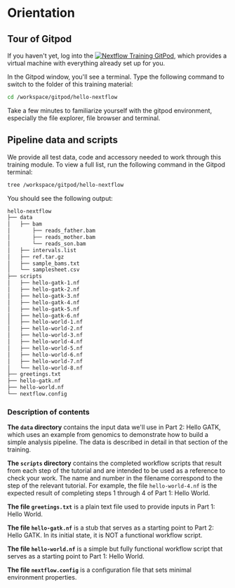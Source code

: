 # Orientation

## Tour of Gitpod

If you haven't yet, log into the [![Nextflow Training GitPod](https://img.shields.io/badge/Gitpod-%20Open%20in%20Gitpod-908a85?logo=gitpod)](https://gitpod.io/#https://github.com/nextflow-io/training), which provides a virtual machine with everything already set up for you.

In the Gitpod window, you'll see a terminal. Type the following command to switch to the folder of this training material:

```bash
cd /workspace/gitpod/hello-nextflow
```

Take a few minutes to familiarize yourself with the gitpod environment, especially the file explorer, file browser and terminal.

## Pipeline data and scripts

We provide all test data, code and accessory needed to work through this training module. To view a full list, run the following command in the Gitpod terminal:

```bash
tree /workspace/gitpod/hello-nextflow
```

You should see the following output:

```bash
hello-nextflow
├── data
│   ├── bam
│       ├── reads_father.bam
│       ├── reads_mother.bam
│       └── reads_son.bam
│   ├── intervals.list
│   ├── ref.tar.gz
│   ├── sample_bams.txt
│   └── samplesheet.csv
├── scripts
│   ├── hello-gatk-1.nf
│   ├── hello-gatk-2.nf
│   ├── hello-gatk-3.nf
│   ├── hello-gatk-4.nf
│   ├── hello-gatk-5.nf
│   ├── hello-gatk-6.nf
│   ├── hello-world-1.nf
│   ├── hello-world-2.nf
│   ├── hello-world-3.nf
│   ├── hello-world-4.nf
│   ├── hello-world-5.nf
│   ├── hello-world-6.nf
│   ├── hello-world-7.nf
│   └── hello-world-8.nf
├── greetings.txt
├── hello-gatk.nf
├── hello-world.nf
└── nextflow.config

```

### Description of contents

**The `data` directory** contains the input data we'll use in Part 2: Hello GATK, which uses an example from genomics to demonstrate how to build a simple analysis pipeline. The data is described in detail in that section of the training.

**The `scripts` directory** contains the completed workflow scripts that result from each step of the tutorial and are intended to be used as a reference to check your work. The name and number in the filename correspond to the step of the relevant tutorial. For example, the file `hello-world-4.nf` is the expected result of completing steps 1 through 4 of Part 1: Hello World.

**The file `greetings.txt`** is a plain text file used to provide inputs in Part 1: Hello World.

**The file `hello-gatk.nf`** is a stub that serves as a starting point to Part 2: Hello GATK. In its initial state, it is NOT a functional workflow script.

**The file `hello-world.nf`** is a simple but fully functional workflow script that serves as a starting point to Part 1: Hello World.

**The file `nextflow.config`** is a configuration file that sets minimal environment properties.
